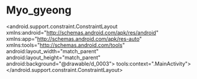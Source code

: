 # Myo_gyeong


   <!--activity_main.xml text에서 -->
<?xml version="1.0" encoding="utf-8"?>
<android.support.constraint.ConstraintLayout xmlns:android="http://schemas.android.com/apk/res/android"
    xmlns:app="http://schemas.android.com/apk/res-auto"
    xmlns:tools="http://schemas.android.com/tools"
    android:layout_width="match_parent"
    android:layout_height="match_parent"
    <!--배경이미지설정 -->
    android:background="@drawable/d_0003">
    tools:context=".MainActivity">
 <ImageButton
        android:id="@+id/button"
        android:layout_width="35dp"
        android:layout_height="26dp"
        android:layout_marginEnd="16dp"
        android:layout_marginRight="16dp"
        android:layout_marginBottom="16dp"
        android:background="@drawable/btn1"
        android:onClick="btn"
        app:layout_constraintBottom_toBottomOf="parent"
        app:layout_constraintEnd_toEndOf="parent" />
</android.support.constraint.ConstraintLayout>
